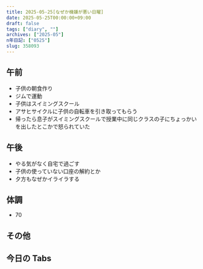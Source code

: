 ```yaml
---
title: 2025-05-25[なぜか機嫌が悪い日曜]
date: 2025-05-25T00:00:00+09:00
draft: false
tags: ["diary", ""]
archives: ["2025-05"]
n年日記: ["0525"]
slug: 358093
---
```


## 午前

- 子供の朝食作り
- ジムで運動
- 子供はスイミングスクール
- アサヒサイクルに子供の自転車を引き取ってもらう
- 帰ったら息子がスイミングスクールで授業中に同じクラスの子にちょっかいを出したとこかで怒られていた

## 午後

- やる気がなく自宅で過ごす
- 子供の使っていない口座の解約とか
- 夕方もなぜかイライラする

## 体調

- 70

## その他

## 今日の Tabs
